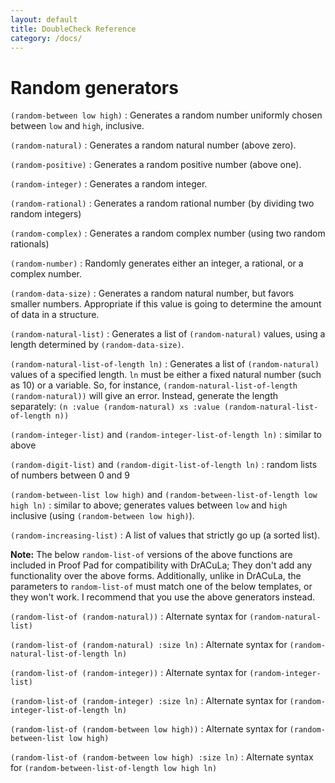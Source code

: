 ```yaml
---
layout: default
title: DoubleCheck Reference
category: /docs/
---
```


Random generators
=================

`(random-between low high)`
:  Generates a random number uniformly chosen between `low` and `high`, inclusive.

`(random-natural)`
:  Generates a random natural number (above zero).

`(random-positive)`
:  Generates a random positive number (above one).

`(random-integer)`
:  Generates a random integer.

`(random-rational)`
:  Generates a random rational number (by dividing two random integers)

`(random-complex)`
:  Generates a random complex number (using two random rationals)

`(random-number)`
:  Randomly generates either an integer, a rational, or a complex number.

`(random-data-size)`
:  Generates a random natural number, but favors smaller numbers. Appropriate if this value is going to determine the amount of data in a structure.

`(random-natural-list)`
:  Generates a list of `(random-natural)` values, using a length determined by `(random-data-size)`.

`(random-natural-list-of-length ln)`
:  Generates a list of `(random-natural)` values of a specified length. `ln` must be either a fixed natural number (such as 10) or a variable. So, for instance, `(random-natural-list-of-length (random-natural))` will give an error. Instead, generate the length separately: `(n :value (random-natural) xs :value (random-natural-list-of-length n))`

`(random-integer-list)` and `(random-integer-list-of-length ln)`
:  similar to above

`(random-digit-list)` and `(random-digit-list-of-length ln)`
:  random lists of numbers between 0 and 9

`(random-between-list low high)` and `(random-between-list-of-length low high ln)`
:  similar to above; generates values between `low` and `high` inclusive (using `(random-between low high)`).

`(random-increasing-list)`
:  A list of values that strictly go up (a sorted list).

**Note:** The below `random-list-of` versions of the above functions are included in Proof Pad for compatibility with DrACuLa; They don't add any functionality over the above forms. Additionally, unlike in DrACuLa, the parameters to `random-list-of` must match one of the below templates, or they won't work. I recommend that you use the above generators instead.

`(random-list-of (random-natural))`
:  Alternate syntax for `(random-natural-list)`

`(random-list-of (random-natural) :size ln)`
:  Alternate syntax for `(random-natural-list-of-length ln)`

`(random-list-of (random-integer))`
:  Alternate syntax for `(random-integer-list)`

`(random-list-of (random-integer) :size ln)`
:  Alternate syntax for `(random-integer-list-of-length ln)`

`(random-list-of (random-between low high))`
:  Alternate syntax for `(random-between-list low high)`

`(random-list-of (random-between low high) :size ln)`
:  Alternate syntax for `(random-between-list-of-length low high ln)`
